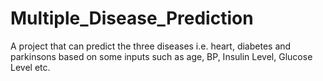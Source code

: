 # Multiple_Disease_Prediction
A project that can predict the three diseases i.e. heart, diabetes and parkinsons based on some inputs such as age, BP, Insulin Level, Glucose Level etc.
